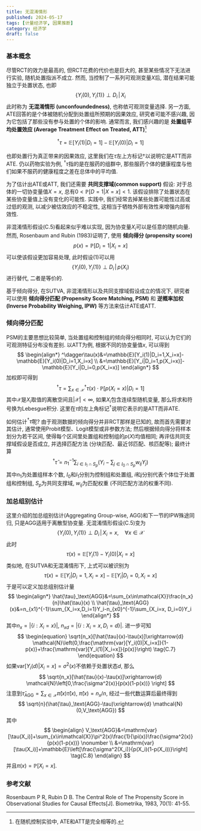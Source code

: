 ```yaml
---
title: 无混淆情形
published: 2024-05-17
tags: [计量经济学, 因果推断]
category: 经济学
draft: false
---
```


### 基本概念

尽管RCT的效力是最高的, 但RCT花费的代价也是巨大的, 甚至某些情况下无法进行实验, 随机处置指派不成立. 然而, 当控制了一系列可观测变量$X$后, 潜在结果可能独立于处置状态, 也即
$$
\begin{equation}
  \left.\{Y_i(0),Y_i(1)\}\perp D_i\,\right|\,X_i \tag{C.5}
\end{equation}
$$
此时称为 **无混淆情形 (unconfoundedness)**, 也称依可观测变量选择. 另一方面, ATE回答的是个体被随机分配到处置组所预期的因果效应, 研究者可能不感兴趣, 因为它包括了那些没有参与处置的个体的影响. 通常而言, 我们感兴趣的是 **处置组平均处置效应 (Average Treatment Effect on Treated, ATT)**[^1]

[^1]: 在随机控制实验中, ATE和ATT是完全相等的.

$$
^\dagger\tau=\mathbb{E}[Y_i(1)|D_i=1]-\mathbb{E}[Y_i(0)|D_i=1]
$$

也即处置行为真正带来的因果效应, 这里我们在$\tau$左上方标记$\dagger$以说明它是ATT而非ATE. 仍以药物实验为例, $^\dagger\tau$指的是在服药的组群中, 那些服药个体的健康程度与他们如果不服药的健康程度之差在总体中的平均值.

为了估计出ATE或ATT, 我们还需要 **共同支撑域(common support)** 假设: 对于总体的一切协变量值$X=x$, 总有$0<\mathbb{P}[D=1|X=x]<1$. 该假设排除了处置状态在某些协变量值上没有变化的可能性. 实践中, 我们经常去掉某些处置可能性过高或过低的观测, 以减少被估效应的不稳定性, 这相当于牺牲外部有效性来增强内部有效性.

非混淆情形假设(C.5)看起来似乎难以实现, 因为协变量$X_i$可以是任意的随机向量. 然而, Rosenbaum and Rubin (1983)证明了, 使用 **倾向得分 (propensity score)**
$$
p(x)=\mathbb{P}[D_i=1|X_i=x]
$$
可以使该假设更加容易处理, 此时假设(1)可以用
$$
\left.\{Y_i(0),Y_i(1)\}\perp D_i\,\right|\,p(X_i)
$$
进行替代, 二者是等价的. 

基于倾向得分, 在SUTVA, 非混淆情形以及共同支撑域假设成立的情况下, 研究者可以使用 **倾向得分匹配 (Propensity Score Matching, PSM)** 和 **逆概率加权 (Inverse Probability Weighing, IPW)** 等方法来估计ATE或ATT.

### 倾向得分匹配

PSM的主要思想比较简单, 当处置组和控制组的倾向得分相同时, 可以认为它们的可观测特征分布没有差别. 以ATT为例, 根据不同的协变量值$x$, 可以得到
$$
\begin{align*}
^\dagger\tau(x)&=\mathbb{E}[Y_i(1)|D_i=1,X_i=x]-\mathbb{E}[Y_i(0)|D_i=1,X_i=x] \\
&=\mathbb{E}[Y_i|D_i=1,p(X_i=x)]-\mathbb{E}[Y_i|D_i=0,p(X_i=x)]
\end{align*}
$$
加权即可得到
$$
^\dagger\tau=\sum_{x\in\mathcal{X}}{^\dagger}\tau(x)\cdot\mathbb{P}[p(X_i=x)|D_i=1]
$$
其中$\mathcal{X}$是$X_i$取值的离散空间且$|\mathcal{X}|<\infty$, 如果$X_i$包含连续型随机变量, 那么将求和符号换为Lebesgue积分. 这里在$\tau$的左上角标记$^\dagger$说明它表示的是ATT而非ATE.

如何估计$^\dagger\hat{\tau}$呢? 由于观测数据的倾向得分并非RCT那样是已知的, 故而首先需要对其估计, 通常使用Probit模型、Logit模型或非参数方法; 然后根据倾向得分将样本划分为若干区间, 使得每个区间里处置组和控制组的$p(X)$均值相同; 再评估共同支撑域假设是否成立, 并选择匹配方法 (分块匹配、最近邻匹配、核匹配等); 最终计算
$$
^\dagger\hat{\tau}=n_1^{-1}\sum_{i\in I_1\cap S_p}\left(Y_i-\sum_{j\in I_0\cap S_p}w_{ij}Y_j\right)
$$
其中$n_1$为处置组样本个数, $I_0$和$I_1$分别为控制组和处置组, $i$和$j$分别代表个体位于处置组和控制组, $S_p$为共同支撑域, $w_{ij}$​为匹配权重 (不同匹配方法的权重不同).

### 加总组别估计

这里介绍的加总组别估计(Aggregating Group-wise, AGG)和下一节的IPW殊途同归, 只是AGG适用于离散型协变量. 无混淆情形假设(C.5)变为
$$
\begin{equation}
  \{Y_i(0),Y_i(1)\}\perp D_i\,|\, X_i=x,\quad \forall x\in\mathcal{X} \tag{C.6}
\end{equation}
$$
此时
$$
\tau(x)=\mathbb{E}[Y_i(1)-Y_i(0)|X_i=x]
$$
类似地, 在SUTVA和无混淆情形下, 上式可以被识别为
$$
\tau(x)=\mathbb{E}[Y_i|D_i=1,X_i=x]-\mathbb{E}[Y_i|D_i=0,X_i=x]
$$
于是可以定义加总组别估计量
$$
\begin{align*}
\hat{\tau}_\text{AGG}&=\sum_{x\in\mathcal{X}}\frac{n_x}{n}\hat{\tau}(x) \\
\hat{\tau}_\text{AGG}(x)&=n_{x1}^{-1}\sum_{X_i=x,D_i=1}Y_i-n_{x0}^{-1}\sum_{X_i=x, D_i=0}Y_i
\end{align*}
$$
其中$n_x=|\{i:X_i=x\}|$, $n_{xd}=|\{i:X_i=x,D_i=d\}|$. 进一步可知
$$
\begin{equation}
  \sqrt{n_x}[\hat{\tau}(x)-\tau(x)]\xrightarrow{d} \mathcal{N}\left(0,\frac{\mathrm{var}[Y_i(0)|X_i=x]}{1-p(x)}+\frac{\mathrm{var}[Y_i(1)|X_i=x]}{p(x)}\right) \tag{C.7}
\end{equation}
$$
如果$\mathrm{var}[Y_i(d)|X_i=x]=\sigma^2(x)$不依赖于处置状态$d$, 那么
$$
\sqrt{n_x}[\hat{\tau}(x)-\tau(x)]\xrightarrow{d} \mathcal{N}\left[0,\frac{\sigma^2(x)}{p(x)(1-p(x))} \right]
$$
注意到$\hat{\tau}_\text{AGG}=\sum_{x\in\mathcal{X}}\hat{\pi}(x)\hat{\tau}(x)$, $\hat{\pi}(x)=n_x/n$, 经过一些代数运算后最终得到
$$
\sqrt{n}(\hat{\tau}_\text{AGG}-\tau)\xrightarrow{d} \mathcal{N}(0,V_\text{AGG})
$$
其中
$$
\begin{align}
V_\text{AGG}&=\mathrm{var}[\tau(X_i)]+\sum_{x\in\mathcal{X}}\pi^2(x)\frac{1}{\pi(x)}\frac{\sigma^2(x)}{p(x)(1-p(x))} \nonumber \\
&=\mathrm{var}[\tau(X_i)]+\mathbb{E}\left[\frac{\sigma^2(X_i)}{p(X_i)(1-p(X_i))}\right] \tag{C.8}
\end{align}
$$
并且$\pi(x)=\mathbb{P}[X_i=x]$.

### 参考文献

Rosenbaum P R, Rubin D B. The Central Role of The Propensity Score in Observational Studies for Causal Effects[J]. Biometrika, 1983, 70(1): 41-55.
